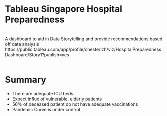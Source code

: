 # Tableau Singapore Hospital Preparedness
<br>
A dashboard to aid in Data Storytelling and provide recommendations based off data analysis<br>
https://public.tableau.com/app/profile/chesterlzh/viz/HospitalPreparednessDashboard/Story1?publish=yes<br>
<br>

# Summary
* There are adequate ICU beds
* Expect influx of vulnerable, elderly patients
* 56% of deceased patient do not have adequate vaccinations
* Pandemic Curve is under control
